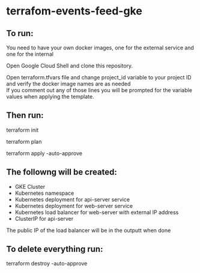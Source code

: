 # terrafom-events-feed-gke

## To run:

You need to have your own docker images, one for the 
external service and one for the internal

Open Google Cloud Shell and clone this repository.

Open terraform.tfvars file and change project_id variable to your project ID
and verify the docker image names are as needed  
If you comment out any of those lines you will be prompted for the variable
values when applying the template.

## Then run: 
terraform init

terraform plan

terraform apply -auto-approve

## The followng will be created:
* GKE Cluster  
* Kubernetes namespace  
* Kubernetes deployment for api-server service  
* Kubernetes deployment for web-server service  
* Kubernetes load balancer for web-server with external IP address  
* ClusterIP for api-server  

The public IP of the load balancer will be in the outputt when done

## To delete everything run:
terraform destroy -auto-approve

